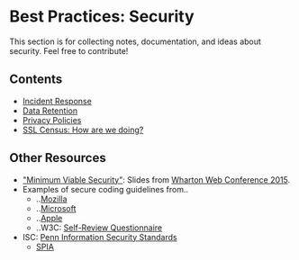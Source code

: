 # Best Practices: Security

This section is for collecting notes, documentation, and ideas about security. Feel free to contribute!

## Contents
* [Incident Response](incident-response.md)
* [Data Retention](data-retention.md)
* [Privacy Policies](privacy-policy.md)
* [SSL Census: How are we doing?](https-status.md)

## Other Resources
* ["Minimum Viable Security"](https://speakerdeck.com/jacobian/minimum-viable-security-wharton-web-conference-2015): Slides from [Wharton Web Conference 2015](https://www.sas.upenn.edu/wwc/).
* Examples of secure coding guidelines from..
	* ..[Mozilla](https://wiki.mozilla.org/WebAppSec/Secure_Coding_Guidelines)
	* ..[Microsoft](https://msdn.microsoft.com/en-us/security/aa570401.aspx)
	* ..[Apple](https://developer.apple.com/library/mac/documentation/Security/Conceptual/SecureCodingGuide/Introduction.html)
	* ..W3C: [Self-Review Questionnaire](https://www.w3.org/TR/2015/NOTE-security-privacy-questionnaire-20151210/)
* ISC: [Penn Information Security Standards](https://secure.www.upenn.edu/computing/security/standards/)
	* [SPIA](http://www.upenn.edu/computing/security/spia/index.php)